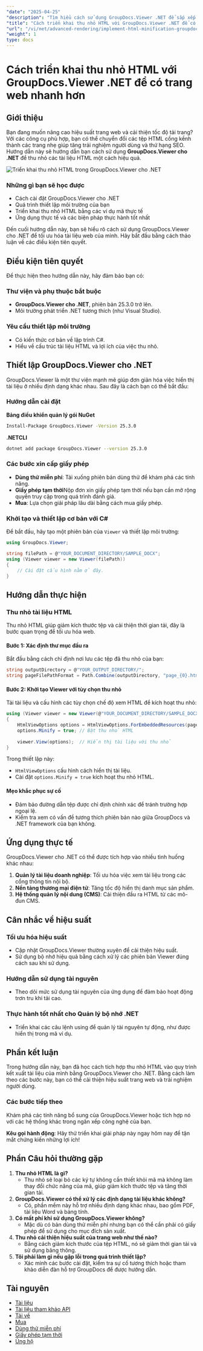 ```yaml
---
"date": "2025-04-25"
"description": "Tìm hiểu cách sử dụng GroupDocs.Viewer .NET để sắp xếp hợp lý các tài liệu web bằng cách triển khai thu nhỏ HTML, cải thiện tốc độ tải và thứ hạng SEO."
"title": "Cách triển khai thu nhỏ HTML với GroupDocs.Viewer .NET để có trang web nhanh hơn"
"url": "/vi/net/advanced-rendering/implement-html-minification-groupdocs-viewer-dotnet/"
"weight": 1
type: docs
---
```

# Cách triển khai thu nhỏ HTML với GroupDocs.Viewer .NET để có trang web nhanh hơn

## Giới thiệu

Bạn đang muốn nâng cao hiệu suất trang web và cải thiện tốc độ tải trang? Với các công cụ phù hợp, bạn có thể chuyển đổi các tệp HTML cồng kềnh thành các trang nhẹ giúp tăng trải nghiệm người dùng và thứ hạng SEO. Hướng dẫn này sẽ hướng dẫn bạn cách sử dụng **GroupDocs.Viewer cho .NET** để thu nhỏ các tài liệu HTML một cách hiệu quả.

![Triển khai thu nhỏ HTML trong GroupDocs.Viewer cho .NET](/viewer/advanced-rendering/implement-html-minification-img.png)

### Những gì bạn sẽ học được
- Cách cài đặt GroupDocs.Viewer cho .NET
- Quá trình thiết lập môi trường của bạn
- Triển khai thu nhỏ HTML bằng các ví dụ mã thực tế
- Ứng dụng thực tế và các biện pháp thực hành tốt nhất

Đến cuối hướng dẫn này, bạn sẽ hiểu rõ cách sử dụng GroupDocs.Viewer cho .NET để tối ưu hóa tài liệu web của mình. Hãy bắt đầu bằng cách thảo luận về các điều kiện tiên quyết.

## Điều kiện tiên quyết

Để thực hiện theo hướng dẫn này, hãy đảm bảo bạn có:

### Thư viện và phụ thuộc bắt buộc
- **GroupDocs.Viewer cho .NET**, phiên bản 25.3.0 trở lên.
- Môi trường phát triển .NET tương thích (như Visual Studio).

### Yêu cầu thiết lập môi trường
- Có kiến thức cơ bản về lập trình C#.
- Hiểu về cấu trúc tài liệu HTML và lợi ích của việc thu nhỏ.

## Thiết lập GroupDocs.Viewer cho .NET

GroupDocs.Viewer là một thư viện mạnh mẽ giúp đơn giản hóa việc hiển thị tài liệu ở nhiều định dạng khác nhau. Sau đây là cách bạn có thể bắt đầu:

### Hướng dẫn cài đặt

**Bảng điều khiển quản lý gói NuGet**
```bash
Install-Package GroupDocs.Viewer -Version 25.3.0
```

**.NETCLI**
```bash
dotnet add package GroupDocs.Viewer --version 25.3.0
```

### Các bước xin cấp giấy phép
- **Dùng thử miễn phí**: Tải xuống phiên bản dùng thử để khám phá các tính năng.
- **Giấy phép tạm thời**Nộp đơn xin giấy phép tạm thời nếu bạn cần mở rộng quyền truy cập trong quá trình đánh giá.
- **Mua**: Lựa chọn giải pháp lâu dài bằng cách mua giấy phép.

### Khởi tạo và thiết lập cơ bản với C#

Để bắt đầu, hãy tạo một phiên bản của `Viewer` và thiết lập môi trường:

```csharp
using GroupDocs.Viewer;

string filePath = @"YOUR_DOCUMENT_DIRECTORY/SAMPLE_DOCX";
using (Viewer viewer = new Viewer(filePath))
{
    // Cài đặt cấu hình nằm ở đây.
}
```

## Hướng dẫn thực hiện

### Thu nhỏ tài liệu HTML

Thu nhỏ HTML giúp giảm kích thước tệp và cải thiện thời gian tải, đây là bước quan trọng để tối ưu hóa web.

#### Bước 1: Xác định thư mục đầu ra
Bắt đầu bằng cách chỉ định nơi lưu các tệp đã thu nhỏ của bạn:

```csharp
string outputDirectory = @"YOUR_OUTPUT_DIRECTORY/";
string pageFilePathFormat = Path.Combine(outputDirectory, "page_{0}.html");
```

#### Bước 2: Khởi tạo Viewer với tùy chọn thu nhỏ

Tải tài liệu và cấu hình các tùy chọn chế độ xem HTML để kích hoạt thu nhỏ:

```csharp
using (Viewer viewer = new Viewer(@"YOUR_DOCUMENT_DIRECTORY/SAMPLE_DOCX"))
{
    HtmlViewOptions options = HtmlViewOptions.ForEmbeddedResources(pageFilePathFormat);
    options.Minify = true; // Bật thu nhỏ HTML
    
    viewer.View(options);  // Hiển thị tài liệu với thu nhỏ
}
```
Trong thiết lập này:
- `HtmlViewOptions` cấu hình cách hiển thị tài liệu.
- Cài đặt `options.Minify = true` kích hoạt thu nhỏ HTML.

#### Mẹo khắc phục sự cố
- Đảm bảo đường dẫn tệp được chỉ định chính xác để tránh trường hợp ngoại lệ.
- Kiểm tra xem có vấn đề tương thích phiên bản nào giữa GroupDocs và .NET framework của bạn không.

## Ứng dụng thực tế

GroupDocs.Viewer cho .NET có thể được tích hợp vào nhiều tình huống khác nhau:
1. **Quản lý tài liệu doanh nghiệp**: Tối ưu hóa việc xem tài liệu trong các cổng thông tin nội bộ.
2. **Nền tảng thương mại điện tử**: Tăng tốc độ hiển thị danh mục sản phẩm.
3. **Hệ thống quản lý nội dung (CMS)**: Cải thiện đầu ra HTML từ các mô-đun CMS.

## Cân nhắc về hiệu suất

### Tối ưu hóa hiệu suất
- Cập nhật GroupDocs.Viewer thường xuyên để cải thiện hiệu suất.
- Sử dụng bộ nhớ hiệu quả bằng cách xử lý các phiên bản Viewer đúng cách sau khi sử dụng.

### Hướng dẫn sử dụng tài nguyên
- Theo dõi mức sử dụng tài nguyên của ứng dụng để đảm bảo hoạt động trơn tru khi tải cao.

### Thực hành tốt nhất cho Quản lý bộ nhớ .NET
- Triển khai các câu lệnh using để quản lý tài nguyên tự động, như được hiển thị trong mã ví dụ.

## Phần kết luận

Trong hướng dẫn này, bạn đã học cách tích hợp thu nhỏ HTML vào quy trình kết xuất tài liệu của mình bằng GroupDocs.Viewer cho .NET. Bằng cách làm theo các bước này, bạn có thể cải thiện hiệu suất trang web và trải nghiệm người dùng.

### Các bước tiếp theo
Khám phá các tính năng bổ sung của GroupDocs.Viewer hoặc tích hợp nó với các hệ thống khác trong ngăn xếp công nghệ của bạn.

**Kêu gọi hành động**: Hãy thử triển khai giải pháp này ngay hôm nay để tận mắt chứng kiến những lợi ích!

## Phần Câu hỏi thường gặp

1. **Thu nhỏ HTML là gì?**
   - Thu nhỏ sẽ loại bỏ các ký tự không cần thiết khỏi mã mà không làm thay đổi chức năng của mã, giúp giảm kích thước tệp và tăng thời gian tải.
2. **GroupDocs.Viewer có thể xử lý các định dạng tài liệu khác không?**
   - Có, phần mềm này hỗ trợ nhiều định dạng khác nhau, bao gồm PDF, tài liệu Word và bảng tính.
3. **Có mất phí khi sử dụng GroupDocs.Viewer không?**
   - Mặc dù có bản dùng thử miễn phí nhưng bạn có thể cần phải có giấy phép để sử dụng cho mục đích sản xuất.
4. **Thu nhỏ cải thiện hiệu suất của trang web như thế nào?**
   - Bằng cách giảm kích thước của tệp HTML, nó sẽ giảm thời gian tải và sử dụng băng thông.
5. **Tôi phải làm gì nếu gặp lỗi trong quá trình thiết lập?**
   - Xác minh các bước cài đặt, kiểm tra sự cố tương thích hoặc tham khảo diễn đàn hỗ trợ GroupDocs để được hướng dẫn.

## Tài nguyên
- [Tài liệu](https://docs.groupdocs.com/viewer/net/)
- [Tài liệu tham khảo API](https://reference.groupdocs.com/viewer/net/)
- [Tải về](https://releases.groupdocs.com/viewer/net/)
- [Mua](https://purchase.groupdocs.com/buy)
- [Dùng thử miễn phí](https://releases.groupdocs.com/viewer/net/)
- [Giấy phép tạm thời](https://purchase.groupdocs.com/temporary-license/)
- [Ủng hộ](https://forum.groupdocs.com/c/viewer/9)